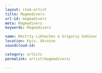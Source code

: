 ```yaml
---
layout: item-artist
title: Magmadivers
url-id: magmadivers
meta: Magmadivers
keywords: Magmadivers

name: Dmitriy Likhachev & Grigoriy Sobinov
location: Kyiv, Ukraine
soundcloud-id: 

category: artists
permalink: artist/magmadivers/

---
```



